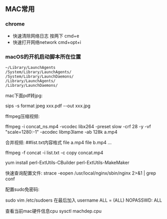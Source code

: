 ## MAC常用


### chrome 

- 快速清除网络日志
	按两下 cmd+e 
- 快速打开网络network
	cmd+opt+i


### macOS的开机启动脚本所在位置
```
~/Library/LaunchAgents
/System/Library/LaunchAgents/
/System/Library/LaunchDaemons/
/Library/LaunchAgents/
/Library/LaunchDaemons/
```

mac下面pdf转jpg:

sips -s format jpeg xxx.pdf --out xxx.jpg

ffmpeg压缩视频:

ffmpeg -i concat_ns.mp4 -vcodec libx264 -preset slow -crf 28 -y -vf "scale=1280:-1" -acodec libmp3lame -ab 128k a.mp4

合并视频:
##list.txt内容格式
file a.mp4
file b.mp4
...

ffmpeg -f concat -i list.txt -c copy concat.mp4

yum install perl-ExtUtils-CBuilder perl-ExtUtils-MakeMaker

快速查询配置文件:
strace -eopen /usr/local/nginx/sbin/nginx 2>&1 | grep conf

配置sudo免密码:

sudo vim /etc/sudoers
在最后加入
username            ALL = (ALL) NOPASSWD: ALL

查看当前mac硬件信息cpu
sysctl machdep.cpu